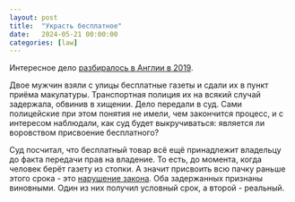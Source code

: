 ```yaml
---
layout: post
title:  "Украсть бесплатное"
date:   2024-05-21 00:00:00
categories: [law]
---
```


Интересное дело [разбиралось в Англии в 2019](https://web.archive.org/web/20210414205247/https://inews.co.uk/news/uk/men-stole-free-newspapers-convicted-first-case-kind-259292).

Двое мужчин взяли с улицы бесплатные газеты и сдали их в пункт приёма макулатуры. Транспортная полиция их на всякий случай задержала, обвинив в хищении. Дело передали в суд. Сами полицейские при этом понятия не имели, чем закончится процесс, и с интересом наблюдали, как суд будет выкручиваться: является ли воровством присвоение бесплатного?

Суд посчитал, что бесплатный товар всё ещё принадлежит владельцу до факта передачи прав на владение. То есть, до момента, когда человек берёт газету из стопки. А значит присвоить всю пачку раньше этого срока - это [нарушение закона](https://web.archive.org/web/20240213132257/https://www.legislation.gov.uk/ukpga/1968/60/crossheading/definition-of-theft). Оба задержанных признаны виновными. Один из них получил условный срок, а второй - реальный.
